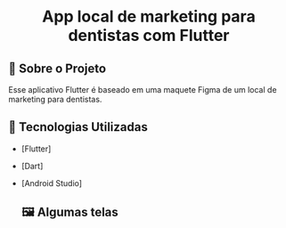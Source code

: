 <h1 align="center">
    <br>App local de marketing para dentistas com Flutter<br/>
</h1>

## :bookmark: Sobre o Projeto

Esse aplicativo Flutter é baseado em uma maquete Figma de um local de marketing para dentistas.

## :rocket: Tecnologias Utilizadas

- [Flutter]
- [Dart]
- [Android Studio]

  ## :framed_picture: Algumas telas

  
